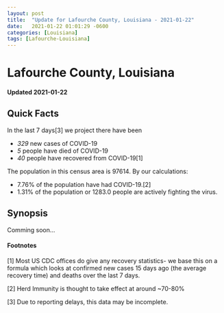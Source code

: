 ```yaml
---
layout: post
title:  "Update for Lafourche County, Louisiana - 2021-01-22"
date:   2021-01-22 01:01:29 -0600
categories: [Louisiana]
tags: [Lafourche-Louisiana]
---
```


# Lafourche County, Louisiana
#### Updated 2021-01-22

## Quick Facts

In the last 7 days[3] we project there have been
- *329* new cases of COVID-19
- *5* people have died of COVID-19
- *40* people have recovered from COVID-19[1]

The population in this census area is 97614. By our calculations:
- 7.76% of the population have had COVID-19.[2]
- 1.31% of the population or 1283.0 people are actively fighting the virus.

## Synopsis

Comming soon...


#### Footnotes

[1] Most US CDC offices do give any recovery statistics- we base this on a formula which looks at confirmed new cases
15 days ago (the average recovery time) and deaths over the last 7 days.

[2] Herd Immunity is thought to take effect at around ~70-80%

[3] Due to reporting delays, this data may be incomplete.
 
    